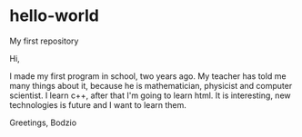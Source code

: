 # hello-world
My first repository

Hi,

I made my first program in school, two years ago. My teacher has told me many things about it, because he is mathematician, physicist and computer scientist. I learn c++, after that I'm going to learn html. It is interesting, new technologies is future and I want to learn them.

Greetings, Bodzio
